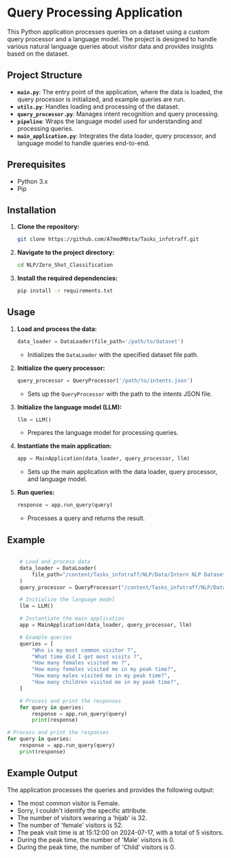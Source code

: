 # Query Processing Application

This Python application processes queries on a dataset using a custom query processor and a language model. The project is designed to handle various natural language queries about visitor data and provides insights based on the dataset.

## Project Structure

- **`main.py`**: The entry point of the application, where the data is loaded, the query processor is initialized, and example queries are run.
- **`utils.py`**: Handles loading and processing of the dataset.
- **`query_processor.py`**: Manages intent recognition and query processing.
- **`pipeline`**: Wraps the language model used for understanding and processing queries.
- **`main_application.py`**: Integrates the data loader, query processor, and language model to handle queries end-to-end.

## Prerequisites

- Python 3.x
- Pip

## Installation

1. **Clone the repository:**

   ```bash
   git clone https://github.com/A7medM0sta/Tasks_infotraff.git
   ```

2. **Navigate to the project directory:**

   ```bash
   cd NLP/Zero_Shot_Classification
   ```

3. **Install the required dependencies:**

   ```bash
   pip install -r requirements.txt
   ```

## Usage

1. **Load and process the data:**

   ```python
   data_loader = DataLoader(file_path='/path/to/dataset')
   ```

   - Initializes the `DataLoader` with the specified dataset file path.

2. **Initialize the query processor:**

   ```python
   query_processor = QueryProcessor('/path/to/intents.json')
   ```

   - Sets up the `QueryProcessor` with the path to the intents JSON file.

3. **Initialize the language model (LLM):**

   ```python
   llm = LLM()
   ```

   - Prepares the language model for processing queries.

4. **Instantiate the main application:**

   ```python
   app = MainApplication(data_loader, query_processor, llm)
   ```

   - Sets up the main application with the data loader, query processor, and language model.

5. **Run queries:**

   ```python
   response = app.run_query(query)
   ```

   - Processes a query and returns the result.

## Example

```python

    # Load and process data
    data_loader = DataLoader(
        file_path="/content/Tasks_infotraff/NLP/Data/Intern NLP Dataset.xlsx"
    )
    query_processor = QueryProcessor("/content/Tasks_infotraff/NLP/Data/intents.json")

    # Initialize the language model
    llm = LLM()

    # Instantiate the main application
    app = MainApplication(data_loader, query_processor, llm)

    # Example queries
    queries = [
        "Who is my most common visitor ?",
        "What time did I get most visits ?",
        "How many females visited me ?",
        "How many females visited me in my peak time?",
        "How many males visited me in my peak time?",
        "How many children visited me in my peak time?",
    ]

    # Process and print the responses
    for query in queries:
        response = app.run_query(query)
        print(response)

# Process and print the responses
for query in queries:
    response = app.run_query(query)
    print(response)
```

## Example Output

The application processes the queries and provides the following output:

- The most common visitor is Female.
- Sorry, I couldn't identify the specific attribute.
- The number of visitors wearing a 'hijab' is 32.
- The number of 'female' visitors is 52.
- The peak visit time is at 15:12:00 on 2024-07-17, with a total of 5 visitors.
- During the peak time, the number of 'Male' visitors is 0.
- During the peak time, the number of 'Child' visitors is 0.